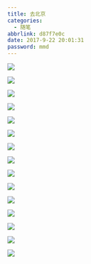 ```yaml
---
title: 去北京
categories:
  - 随笔
abbrlink: d87f7e0c
date: 2017-9-22 20:01:31
password: mmd
---
```


![](http://p1ju2a9a7.bkt.clouddn.com/%E5%8C%97%E4%BA%ACIMG_1888.JPG?imageMogr2/auto-orient)

![](http://p1ju2a9a7.bkt.clouddn.com/IMG_1901.JPG?imageMogr2/auto-orient)

![](http://p1ju2a9a7.bkt.clouddn.com/%E5%8C%97%E4%BA%ACIMG_1850.JPG?imageMogr2/auto-orient)

![](http://p1ju2a9a7.bkt.clouddn.com/%E5%8C%97%E4%BA%ACIMG_1851.JPG?imageMogr2/auto-orient)

![](http://p1ju2a9a7.bkt.clouddn.com/%E5%8C%97%E4%BA%ACIMG_1857.JPG?imageMogr2/auto-orient)

![](http://p1ju2a9a7.bkt.clouddn.com/%E5%8C%97%E4%BA%ACIMG_1877.JPG?imageMogr2/auto-orient)

![](http://p1ju2a9a7.bkt.clouddn.com/%E5%8C%97%E4%BA%ACIMG_1878.JPG?imageMogr2/auto-orient)

![](http://p1ju2a9a7.bkt.clouddn.com/%E5%8C%97%E4%BA%ACIMG_1897.JPG?imageMogr2/auto-orient)

![](http://p1ju2a9a7.bkt.clouddn.com/%E5%8C%97%E4%BA%ACIMG_1900.JPG?imageMogr2/auto-orient)

![](http://p1ju2a9a7.bkt.clouddn.com/%E5%8C%97%E4%BA%ACIMG_1901.JPG?imageMogr2/auto-orient)

![](http://p1ju2a9a7.bkt.clouddn.com/%E5%8C%97%E4%BA%ACIMG_1905.JPG?imageMogr2/auto-orient)

![](http://p1ju2a9a7.bkt.clouddn.com/%E5%8C%97%E4%BA%ACIMG_1916.JPG?imageMogr2/auto-orient)

![](http://p1ju2a9a7.bkt.clouddn.com/%E5%8C%97%E4%BA%ACIMG_1921.JPG?imageMogr2/auto-orient)

![](http://p1ju2a9a7.bkt.clouddn.com/%E5%8C%97%E4%BA%ACIMG_1929.JPG?imageMogr2/auto-orient)

![](http://p1ju2a9a7.bkt.clouddn.com/%E5%8C%97%E4%BA%ACIMG_1931.JPG?imageMogr2/auto-orient)